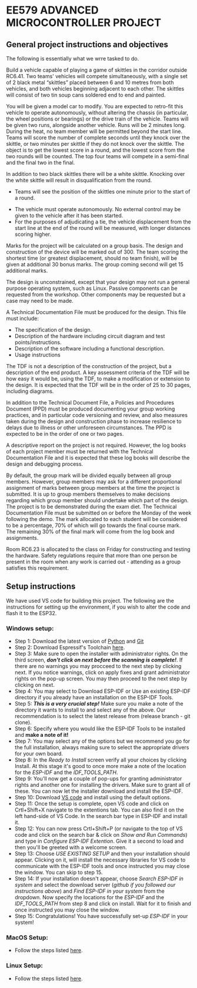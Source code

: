 # EE579 ADVANCED MICROCONTROLLER PROJECT
## General project instructions and objectives
The following is essentially what we wrre tasked to do.

Build a vehicle capable of playing a game of skittles in the corridor outside RC6.41.
Two teams' vehicles will compete simultaneously, with a single set of 2 black metal “skittles” placed between 6 and 10 metres from both vehicles, and both vehicles beginning adjacent to each other. The skittles will consist of two tin soup cans soldered end to end and painted.

You will be given a model car to modify. You are expected to retro-fit this vehicle to operate autonomously, without altering the chassis (in particular, the wheel positions or bearings) or the drive train of the vehicle. Teams will be given two runs, alongside another vehicle. Runs will be 2 minutes long. During the heat, no team member will be permitted beyond the start line. Teams will score the number of complete seconds until they knock over the skittle, or two minutes per skittle if they do not knock over the skittle. The object is to get the lowest score in a round, and the lowest score from the two rounds will be counted. The top four teams will compete in a semi-final and the final two in the final.

In addition to two black skittles there will be a white skittle. Knocking over the white skittle will result in disqualification from the round.
+ Teams will see the position of the skittles one minute prior to the start of a round.
- The vehicle must operate autonomously. No external control may be given to the vehicle after it has been started.
- For the purposes of adjudicating a tie, the vehicle displacement from the start line at the end of the round will be measured, with longer distances scoring higher.

Marks for the project will be calculated on a group basis. The design and construction of the device will be marked out of 300. The team scoring the shortest time (or greatest displacement, should no team finish), will be given at additional 30 bonus marks. The group coming second will get 15 additional marks.

The design is unconstrained, except that your design may not run a general purpose operating system, such as Linux. Passive components can be requested from the workshop. Other components may be requested but a case may need to be made.

A Technical Documentation File must be produced for the design. This file must include:
- The specification of the design.
- Description of the hardware including circuit diagram and test points/instructions.
- Description of the software including a functional description.
- Usage instructions

The TDF is not a description of the construction of the project, but a description of the end product. A key assessment criteria of the TDF will be how easy it would be, using the TDF, to make a modification or extension to the design. It is expected that the TDF will be in the order of 25 to 30 pages, including diagrams.

In addition to the Technical Document File, a Policies and Procedures Document (PPD) must be produced documenting your group working practices, and in particular code versioning and review, and also measures taken during the design and construction phase to increase resilience to delays due to illness or other unforeseen circumstances. The PPD is expected to be in the order of one or two pages.

A descriptive report on the project is not required. However, the log books of each project member must be returned with the Technical Documentation File and it is expected that these log books will describe the design and debugging process.

By default, the group mark will be divided equally between all group members. However, group members may ask for a different proportional assignment of marks between group members at the time the project is submitted. It is up to group members themselves to make decisions regarding which group member should undertake which part of the design. The project is to be demonstrated during the exam diet. The Technical Documentation File must be submitted on or before the Monday of the week following the demo. The mark allocated to each student will be considered to be a percentage, 70% of which will go towards the final course mark. The remaining 30% of the final mark will come from the log book and assignments.

Room RC6.23 is allocated to the class on Friday for constructing and testing the hardware. Safety regulations require that more than one person be present in the room when any work is carried out - attending as a group satisfies this requirement.
## Setup instructions
We have used VS code for building this project. The following are the instructions for setting up the environment, if you wish to alter the code and flash it to the ESP32.
### Windows setup:
- Step 1: Download the latest version of [Python](https://www.python.org/downloads/) and [Git](https://git-scm.com/download/win) 
- Step 2: Download Espressif's Toolchain [here](https://docs.espressif.com/projects/esp-idf/en/latest/esp32/get-started/windows-setup.html).
- Step 3: Make sure to open the installer with administrator rights. On the third screen, ***don't click on next before the scanning is complete!***. If there are no warnings you may procceed to the next step by clicking next. If you notice warnings, click on apply fixes and grant administrator rights on the pop-up screen. You may then proceed to the next step by clicking on next.
- Step 4: You may select to Download ESP-IDF or Use an existing ESP-IDF directory if you already have an installation on the ESP-IDF Tools.
- Step 5: ***This is a very crucial step!*** Make sure you make a note of the directory it wants to install to and select any of the above. Our recommendation is to select the latest release from (release branch - git clone).
- Step 6: Specify where you would like the ESP-IDF Tools to be installed and **make a note of it!**
- Step 7: You may select any of the options but we recommend you go for the full installation, always making sure to select the appropriate drivers for your own board.
- Step 8: In the *Ready to Install* screen verify all your choices by clicking Install. At this stage it's good to once more make a note of the location for the *ESP-IDF* and the *IDF_TOOLS_PATH*.
- Step 9: You'll now get a couple of pop-ups for granting administrator rights and another one for installing the drivers. Make sure to grant all of these. You can now let the installer download and install the ESP-IDF.
- Step 10: Download [VS code](https://code.visualstudio.com/download) and install using the default options.
- Step 11: Once the setup is complete, open VS code and click on Crtl+Shift+X navigate to the extentions tab. You can also find it on the left hand-side of VS Code. In the search bar type in ESP-IDF and install it.
- Step 12: You can now press Crtl+Shift+P (or navigate to the top of VS code and click on the search bar & click on *Show and Run Commands*) and type in *Configure ESP-IDF Extention*. Give it a second to load and then you'll be greeted with a welcome screen.
- Step 13: Choose *USE EXISTING SETUP* and then your installation should appear. Clicking on it, will install the necessary libraries for VS code to communicate with the ESP-IDF tools and once instructed you may close the window. You can skip to step 15.
- Step 14: If your installation doesn't appear, choose *Search ESP-IDF in system* and select the download server (*github if you followed our instructions above*) and *Find ESP-IDF in your system* from the dropdown. Now specify the locations for the *ESP-IDF* and the *IDF_TOOLS_PATH* from step 8 and click on install. Wait for it to finish and once instructed you may close the window.
- Step 15: Congratulations! You have successfully set-up *ESP-IDF* in your system!

### MacOS Setup:
- Follow the steps listed [here](https://docs.espressif.com/projects/esp-idf/en/stable/esp32/get-started/linux-macos-setup.html).

### Linux Setup:
- Follow the steps listed [here](https://docs.espressif.com/projects/esp-idf/en/stable/esp32/get-started/linux-macos-setup.html).
